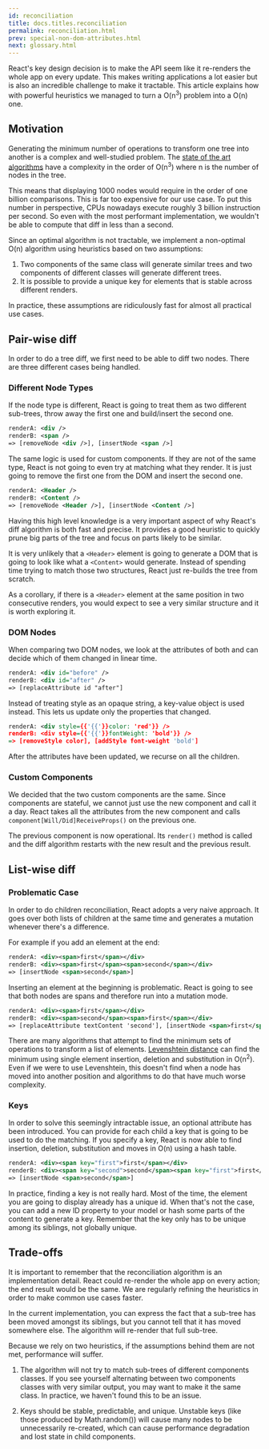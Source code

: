 ```yaml
---
id: reconciliation
title: docs.titles.reconciliation
permalink: reconciliation.html
prev: special-non-dom-attributes.html
next: glossary.html
---
```


React's key design decision is to make the API seem like it re-renders the whole app on every update. This makes writing applications a lot easier but is also an incredible challenge to make it tractable. This article explains how with powerful heuristics we managed to turn a O(n<sup>3</sup>) problem into a O(n) one.


## Motivation

Generating the minimum number of operations to transform one tree into another is a complex and well-studied problem. The [state of the art algorithms](http://grfia.dlsi.ua.es/ml/algorithms/references/editsurvey_bille.pdf) have a complexity in the order of O(n<sup>3</sup>) where n is the number of nodes in the tree.

This means that displaying 1000 nodes would require in the order of one billion comparisons. This is far too expensive for our use case. To put this number in perspective, CPUs nowadays execute roughly 3 billion instruction per second. So even with the most performant implementation, we wouldn't be able to compute that diff in less than a second.

Since an optimal algorithm is not tractable, we implement a non-optimal O(n) algorithm using heuristics based on two assumptions:

1. Two components of the same class will generate similar trees and two components of different classes will generate different trees.
2. It is possible to provide a unique key for elements that is stable across different renders.

In practice, these assumptions are ridiculously fast for almost all practical use cases.


## Pair-wise diff

In order to do a tree diff, we first need to be able to diff two nodes. There are three different cases being handled.


### Different Node Types

If the node type is different, React is going to treat them as two different sub-trees, throw away the first one and build/insert the second one.

```xml
renderA: <div />
renderB: <span />
=> [removeNode <div />], [insertNode <span />]
```

The same logic is used for custom components. If they are not of the same type, React is not going to even try at matching what they render. It is just going to remove the first one from the DOM and insert the second one.

```xml
renderA: <Header />
renderB: <Content />
=> [removeNode <Header />], [insertNode <Content />]
```

Having this high level knowledge is a very important aspect of why React's diff algorithm is both fast and precise. It provides a good heuristic to quickly prune big parts of the tree and focus on parts likely to be similar.

It is very unlikely that a `<Header>` element is going to generate a DOM that is going to look like what a `<Content>` would generate. Instead of spending time trying to match those two structures, React just re-builds the tree from scratch.

As a corollary, if there is a `<Header>` element at the same position in two consecutive renders, you would expect to see a very similar structure and it is worth exploring it.


### DOM Nodes

When comparing two DOM nodes, we look at the attributes of both and can decide which of them changed in linear time.

```xml
renderA: <div id="before" />
renderB: <div id="after" />
=> [replaceAttribute id "after"]
```

Instead of treating style as an opaque string, a key-value object is used instead. This lets us update only the properties that changed.

```xml
renderA: <div style={{'{{'}}color: 'red'}} />
renderB: <div style={{'{{'}}fontWeight: 'bold'}} />
=> [removeStyle color], [addStyle font-weight 'bold']
```

After the attributes have been updated, we recurse on all the children.


### Custom Components

We decided that the two custom components are the same. Since components are stateful, we cannot just use the new component and call it a day. React takes all the attributes from the new component and calls `component[Will/Did]ReceiveProps()` on the previous one.

The previous component is now operational. Its `render()` method is called and the diff algorithm restarts with the new result and the previous result.


## List-wise diff

### Problematic Case

In order to do children reconciliation, React adopts a very naive approach. It goes over both lists of children at the same time and generates a mutation whenever there's a difference.

For example if you add an element at the end:

```xml
renderA: <div><span>first</span></div>
renderB: <div><span>first</span><span>second</span></div>
=> [insertNode <span>second</span>]
```

Inserting an element at the beginning is problematic. React is going to see that both nodes are spans and therefore run into a mutation mode.

```xml
renderA: <div><span>first</span></div>
renderB: <div><span>second</span><span>first</span></div>
=> [replaceAttribute textContent 'second'], [insertNode <span>first</span>]
```

There are many algorithms that attempt to find the minimum sets of operations to transform a list of elements. [Levenshtein distance](https://en.wikipedia.org/wiki/Levenshtein_distance) can find the minimum using single element insertion, deletion and substitution in O(n<sup>2</sup>). Even if we were to use Levenshtein, this doesn't find when a node has moved into another position and algorithms to do that have much worse complexity.

### Keys

In order to solve this seemingly intractable issue, an optional attribute has been introduced. You can provide for each child a key that is going to be used to do the matching. If you specify a key, React is now able to find insertion, deletion, substitution and moves in O(n) using a hash table.


```xml
renderA: <div><span key="first">first</span></div>
renderB: <div><span key="second">second</span><span key="first">first</span></div>
=> [insertNode <span>second</span>]
```

In practice, finding a key is not really hard. Most of the time, the element you are going to display already has a unique id. When that's not the case, you can add a new ID property to your model or hash some parts of the content to generate a key. Remember that the key only has to be unique among its siblings, not globally unique.


## Trade-offs

It is important to remember that the reconciliation algorithm is an implementation detail. React could re-render the whole app on every action; the end result would be the same. We are regularly refining the heuristics in order to make common use cases faster.

In the current implementation, you can express the fact that a sub-tree has been moved amongst its siblings, but you cannot tell that it has moved somewhere else. The algorithm will re-render that full sub-tree.

Because we rely on two heuristics, if the assumptions behind them are not met, performance will suffer.

1. The algorithm will not try to match sub-trees of different components classes. If you see yourself alternating between two components classes with very similar output, you may want to make it the same class. In practice, we haven't found this to be an issue.

2. Keys should be stable, predictable, and unique. Unstable keys (like those produced by Math.random()) will cause many nodes to be unnecessarily re-created, which can cause performance degradation and lost state in child components.

